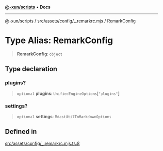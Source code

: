 [**@-xun/scripts**](../../../../../README.md) • **Docs**

***

[@-xun/scripts](../../../../../README.md) / [src/assets/config/\_.remarkrc.mjs](../README.md) / RemarkConfig

# Type Alias: RemarkConfig

> **RemarkConfig**: `object`

## Type declaration

### plugins?

> `optional` **plugins**: `UnifiedEngineOptions`\[`"plugins"`\]

### settings?

> `optional` **settings**: `MdastUtilToMarkdownOptions`

## Defined in

[src/assets/config/\_.remarkrc.mjs.ts:8](https://github.com/Xunnamius/xscripts/blob/ce701f3d57da9f82ee0036320bc62d5c51233011/src/assets/config/_.remarkrc.mjs.ts#L8)
